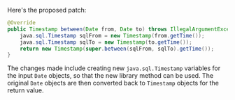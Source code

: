 Here's the proposed patch:

```java
@Override
public Timestamp between(Date from, Date to) throws IllegalArgumentException {
    java.sql.Timestamp sqlFrom = new Timestamp(from.getTime());
    java.sql.Timestamp sqlTo = new Timestamp(to.getTime());
    return new Timestamp(super.between(sqlFrom, sqlTo).getTime());
}
```

The changes made include creating new `java.sql.Timestamp` variables for the input `Date` objects, so that the new library method can be used. The original `Date` objects are then converted back to `Timestamp` objects for the return value.
